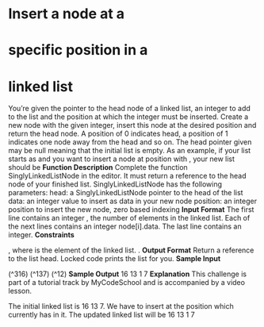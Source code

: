 # Insert a node at a

# specific position in a

# linked list

You’re given the pointer to the head node of a linked list, an integer to add to the list and the position at
which the integer must be inserted. Create a new node with the given integer, insert this node at the
desired position and return the head node.
A position of 0 indicates head, a position of 1 indicates one node away from the head and so on. The head
pointer given may be null meaning that the initial list is empty.
As an example, if your list starts as and you want to insert a node at position with
, your new list should be
**Function Description** Complete the function SinglyLinkedListNode in the editor. It must return a
reference to the head node of your finished list.
SinglyLinkedListNode has the following parameters:
head: a SinglyLinkedListNode pointer to the head of the list
data: an integer value to insert as data in your new node
position: an integer position to insert the new node, zero based indexing
**Input Format**
The first line contains an integer , the number of elements in the linked list.
Each of the next lines contains an integer node[i].data.
The last line contains an integer.
**Constraints**

, where is the element of the linked list.
.
**Output Format**
Return a reference to the list head. Locked code prints the list for you.
**Sample Input**

(^316)
(^137)
(^12)
**Sample Output**
16 13 1 7
**Explanation**
This challenge is part of a tutorial track by MyCodeSchool and is accompanied by a video lesson.

The initial linked list is 16 13 7. We have to insert at the position which currently has in it. The
updated linked list will be 16 13 1 7